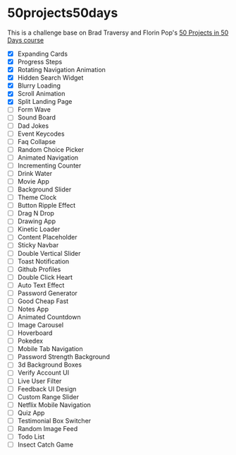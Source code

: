 # 50projects50days

This is a challenge base on Brad Traversy and Florin Pop's [50 Projects in 50 Days course](https://www.udemy.com/course/50-projects-50-days/)

- [x] Expanding Cards
- [x] Progress Steps
- [x] Rotating Navigation Animation
- [x] Hidden Search Widget
- [x] Blurry Loading
- [x] Scroll Animation
- [x] Split Landing Page
- [ ] Form Wave
- [ ] Sound Board
- [ ] Dad Jokes
- [ ] Event Keycodes
- [ ] Faq Collapse
- [ ] Random Choice Picker
- [ ] Animated Navigation
- [ ] Incrementing Counter
- [ ] Drink Water
- [ ] Movie App
- [ ] Background Slider
- [ ] Theme Clock
- [ ] Button Ripple Effect
- [ ] Drag N Drop
- [ ] Drawing App
- [ ] Kinetic Loader
- [ ] Content Placeholder
- [ ] Sticky Navbar
- [ ] Double Vertical Slider
- [ ] Toast Notification
- [ ] Github Profiles
- [ ] Double Click Heart
- [ ] Auto Text Effect
- [ ] Password Generator
- [ ] Good Cheap Fast
- [ ] Notes App
- [ ] Animated Countdown
- [ ] Image Carousel
- [ ] Hoverboard
- [ ] Pokedex
- [ ] Mobile Tab Navigation
- [ ] Password Strength Background
- [ ] 3d Background Boxes
- [ ] Verify Account UI
- [ ] Live User Filter
- [ ] Feedback UI Design
- [ ] Custom Range Slider
- [ ] Netflix Mobile Navigation
- [ ] Quiz App
- [ ] Testimonial Box Switcher
- [ ] Random Image Feed
- [ ] Todo List
- [ ] Insect Catch Game
